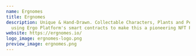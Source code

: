 ```yaml
---
name: Ergnomes
title: Ergnomes
description: Unique & Hand-Drawn. Collectable Characters, Plants and Pets. A blend of algorithmically modified hand-drawn art and technology,
  using Ergo Platform's smart contracts to make this a pioneering NFT Project.
website: https://ergnomes.io/
logo_image: ergnomes-logo.png
preview_image: ergnomes.png
---
```


